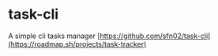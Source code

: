# task-cli
A simple cli tasks manager
[https://github.com/sfn02/task-cli](https://roadmap.sh/projects/task-tracker)

